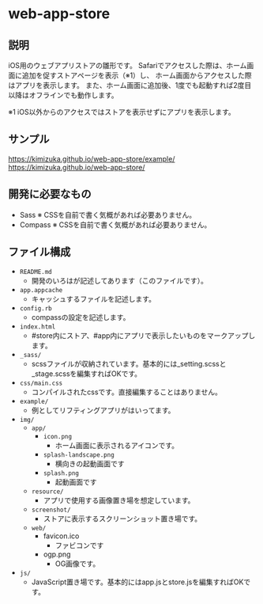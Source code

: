 web-app-store
====

## 説明
iOS用のウェブアプリストアの雛形です。
Safariでアクセスした際は、ホーム画面に追加を促すストアページを表示（※1）し、
ホーム画面からアクセスした際はアプリを表示します。
また、ホーム画面に追加後、1度でも起動すれば2度目以降はオフラインでも動作します。

※1 iOS以外からのアクセスではストアを表示せずにアプリを表示します。


## サンプル
https://kimizuka.github.io/web-app-store/example/
https://kimizuka.github.io/web-app-store/


## 開発に必要なもの
- Sass ※ CSSを自前で書く気概があれば必要ありません。
- Compass ※ CSSを自前で書く気概があれば必要ありません。


## ファイル構成

- `README.md`
  - 開発のいろはが記述してあります（このファイルです）。
- `app.appcache`
  - キャッシュするファイルを記述します。
- `config.rb`
  - compassの設定を記述します。
- `index.html`
  - #store内にストア、#app内にアプリで表示したいものをマークアップします。
- `_sass/`
  - scssファイルが収納されています。基本的には_setting.scssと_stage.scssを編集すればOKです。
- `css/main.css`
  - コンパイルされたcssです。直接編集することはありません。
- `example/`
  - 例としてリフティングアプリがはいってます。
- `img/`
  - `app/`
    - `icon.png`
      - ホーム画面に表示されるアイコンです。
    - `splash-landscape.png`
      - 横向きの起動画面です
    - `splash.png`
      - 起動画面です
  - `resource/`
    - アプリで使用する画像置き場を想定しています。
  - `screenshot/`
    - ストアに表示するスクリーンショット置き場です。
  - `web/`
    - favicon.ico
      - ファビコンです
    - ogp.png
      - OG画像です。
- `js/`
  - JavaScript置き場です。基本的にはapp.jsとstore.jsを編集すればOKです。
